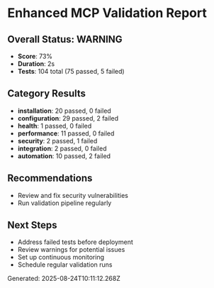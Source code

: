 # Enhanced MCP Validation Report

## Overall Status: WARNING
- **Score**: 73%
- **Duration**: 2s
- **Tests**: 104 total (75 passed, 5 failed)

## Category Results
- **installation**: 20 passed, 0 failed
- **configuration**: 29 passed, 2 failed
- **health**: 1 passed, 0 failed
- **performance**: 11 passed, 0 failed
- **security**: 2 passed, 1 failed
- **integration**: 2 passed, 0 failed
- **automation**: 10 passed, 2 failed

## Recommendations
- Review and fix security vulnerabilities
- Run validation pipeline regularly

## Next Steps
- Address failed tests before deployment
- Review warnings for potential issues
- Set up continuous monitoring
- Schedule regular validation runs

Generated: 2025-08-24T10:11:12.268Z
